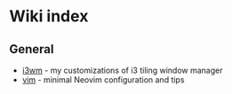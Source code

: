 # Wiki index

## General
 - [i3wm](i3wm) - my customizations of i3 tiling window manager
 - [vim](vim.md) - minimal Neovim configuration and tips

